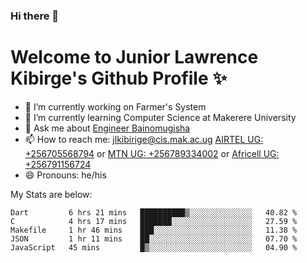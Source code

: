 ### Hi there 👋 
# Welcome to Junior Lawrence Kibirge's Github Profile ✨
 
<!--
**juniorkibirige/juniorkibirige** is a ✨ _special_ ✨ repository because its `README.md` (this file) appears on your GitHub profile.

Here are some ideas to get you started:

- 🔭 I’m currently working on ...
- 🌱 I’m currently learning ...
- 👯 I’m looking to collaborate on ...
- 🤔 I’m looking for help with ...
- 💬 Ask me about ...
- 📫 How to reach me: ...
- 😄 Pronouns: ...
- ⚡ Fun fact: ...
-->
- 🔭 I’m currently working on Farmer's System
- 🌱 I’m currently learning Computer Science at Makerere University
- 💬 Ask me about [Engineer Bainomugisha](mailto:baino@mak.ac.ug)
- 📫 How to reach me: [jlkibirige@cis.mak.ac.ug](mailto:jlkibirige@cis.mak.ac.ug) [AIRTEL UG: +256705568794](url=tel:+256705568794) or [MTN UG: +256789334002](tel:+256789334002) or [Africell UG: +256791156724](tel:+256791156724)
- 😄 Pronouns: he/his

My Stats are below:

<!--START_SECTION:waka-->
```text
Dart         6 hrs 21 mins   ██████████▒░░░░░░░░░░░░░░   40.82 % 
C            4 hrs 17 mins   ███████░░░░░░░░░░░░░░░░░░   27.59 % 
Makefile     1 hr 46 mins    ███░░░░░░░░░░░░░░░░░░░░░░   11.38 % 
JSON         1 hr 11 mins    ██░░░░░░░░░░░░░░░░░░░░░░░   07.70 % 
JavaScript   45 mins         █▒░░░░░░░░░░░░░░░░░░░░░░░   04.90 % 
```
<!--END_SECTION:waka-->
